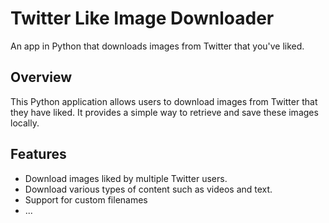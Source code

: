 # Twitter Like Image Downloader

An app in Python that downloads images from Twitter that you've liked.

## Overview

This Python application allows users to download images from Twitter that they have liked. It provides a simple way to retrieve and save these images locally.

## Features

- Download images liked by multiple Twitter users.
- Download various types of content such as videos and text.
- Support for custom filenames
- ...


